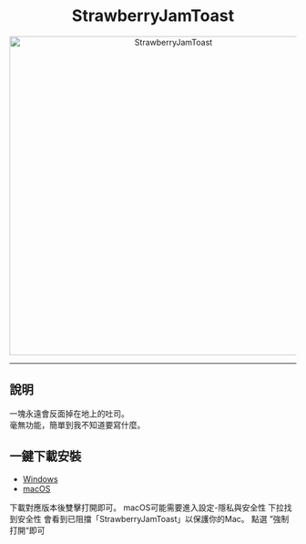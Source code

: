 <div align="center">
  <h1>StrawberryJamToast</h1>
  
  <img src="https://drive.google.com/uc?id=13jlh-1gOUthRIDanTcqVIlUhXWG9xfMX" 
       alt="StrawberryJamToast" 
       width="560" />
</div>

---

## 說明 
一塊永遠會反面掉在地上的吐司。  
毫無功能，簡單到我不知道要寫什麼。

## 一鍵下載安裝
- [Windows](https://github.com/FattyComputerEngineer/StrawberryJamToast/releases/download/v1.0/StrawberryJamToast.exe)  
- [macOS](https://github.com/FattyComputerEngineer/StrawberryJamToast/releases/download/v1.0/StrawberryJamToast.zip)

下載對應版本後雙擊打開即可。
macOS可能需要進入設定-隱私與安全性 
下拉找到安全性
會看到已阻擋「StrawberryJamToast」以保護你的Mac。
點選 ”強制打開“即可

